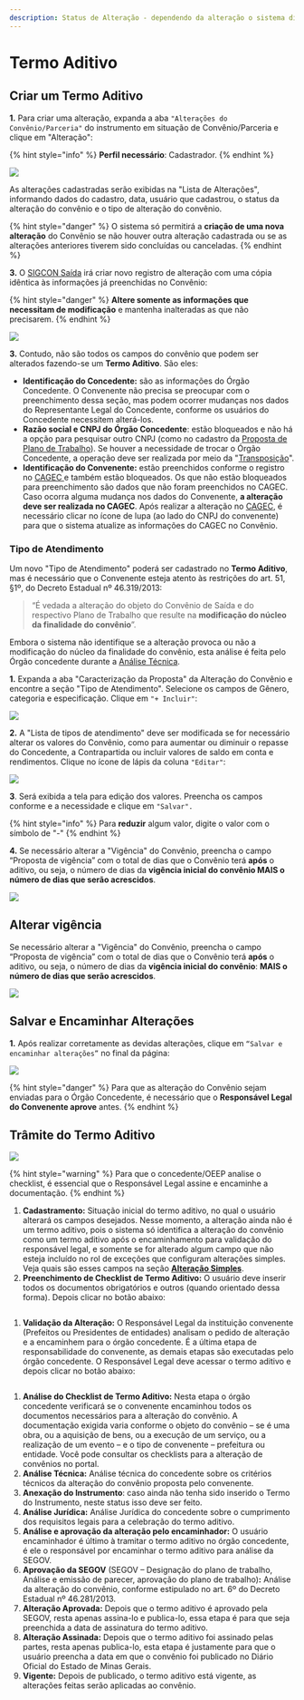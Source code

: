 ```yaml
---
description: Status de Alteração - dependendo da alteração o sistema dirá o que ela será
---
```


# Termo Aditivo

## Criar um Termo Aditivo

**1.** Para criar uma alteração, expanda a aba `"Alterações do Convênio/Parceria"` do instrumento em situação de Convênio/Parceria e clique em "Alteração":

{% hint style="info" %}
**Perfil necessário**: Cadastrador.
{% endhint %}

![](<../../../.gitbook/assets/image (534).png>)

As alterações cadastradas serão exibidas na "Lista de Alterações", informando dados do cadastro, data, usuário que cadastrou, o status da alteração do convênio e o tipo de alteração do convênio.&#x20;

{% hint style="danger" %}
O sistema só permitirá a **criação de uma nova alteração** do Convênio se não houver outra alteração cadastrada ou se as alterações anteriores tiverem sido concluídas ou canceladas.
{% endhint %}

**3.** O [SIGCON Saída](http://sigconsaida.mg.gov.br/) irá criar novo registro de alteração com uma cópia idêntica às informações já preenchidas no Convênio:

{% hint style="danger" %}
**Altere somente as informações que necessitam de modificação** e mantenha inalteradas as que não precisarem.
{% endhint %}

![](<../../../.gitbook/assets/image (517).png>)



**3.** Contudo, não são todos os campos do convênio que podem ser alterados fazendo-se um **Termo Aditivo**. São eles:

* **Identificação do Concedente:** são as informações do Órgão Concedente. O Convenente não precisa se preocupar com o preenchimento dessa seção, mas podem ocorrer mudanças nos dados do Representante Legal do Concedente, conforme os usuários do Concedente necessitem alterá-los.
* **Razão social e CNPJ do Órgão Concedente**: estão bloqueados e não há a opção para pesquisar outro CNPJ (como no cadastro da [Proposta de Plano de Trabalho](broken-reference)). Se houver a necessidade de trocar o Órgão Concedente, a operação deve ser realizada por meio da "[Transposição](adequacao/)".
* **Identificação do Convenente:** estão preenchidos conforme o registro no [CAGEC ](https://www.portalcagec.mg.gov.br/)e também estão bloqueados. Os que não estão bloqueados para preenchimento são dados que não foram preenchidos no CAGEC. Caso ocorra alguma mudança nos dados do Convenente, **a alteração deve ser realizada no CAGEC**. Após realizar a alteração no [CAGEC](https://www.portalcagec.mg.gov.br/), é necessário clicar no ícone de lupa (ao lado do CNPJ do convenente) para que o sistema atualize as informações do CAGEC no Convênio.

### Tipo de Atendimento

Um novo "Tipo de Atendimento" poderá ser cadastrado no **Termo Aditivo**, mas é necessário que o Convenente esteja atento às restrições do art. 51, §1º, do Decreto Estadual nº 46.319/2013:

> “É vedada a alteração do objeto do Convênio de Saída e do respectivo Plano de Trabalho que resulte na **modificação do núcleo da finalidade do convênio**”.

Embora o sistema não identifique se a alteração provoca ou não a modificação do núcleo da finalidade do convênio, esta análise é feita pelo Órgão concedente durante a [Análise Técnica](broken-reference).

**1.** Expanda a aba "Caracterização da Proposta" da Alteração do Convênio e encontre a seção "Tipo de Atendimento". Selecione os campos de Gênero, categoria e especificação. Clique em `"+ Incluir"`:

![](<../../../.gitbook/assets/image (510).png>)

**2.** A "Lista de tipos de atendimento" deve ser modificada se for necessário alterar os valores do Convênio, como para aumentar ou diminuir o repasse do Concedente, a Contrapartida ou incluir valores de saldo em conta e rendimentos. Clique no ícone de lápis da coluna `"Editar"`:

![](<../../../.gitbook/assets/image (549).png>)

**3**. Será exibida a tela para edição dos valores. Preencha os campos conforme e a necessidade e clique em `"Salvar".`

{% hint style="info" %}
Para **reduzir** algum valor, digite o valor com o símbolo de "-"
{% endhint %}

**4.** Se necessário alterar a "Vigência" do Convênio, preencha o campo “Proposta de vigência” com o total de dias que o Convênio terá **após** o aditivo, ou seja, o número de dias da **vigência inicial do convênio MAIS o número de dias que serão acrescidos**.&#x20;

![](<../../../.gitbook/assets/image (519).png>)

## **Alterar vigência**

Se necessário alterar a "Vigência" do Convênio, preencha o campo “Proposta de vigência” com o total de dias que o Convênio terá **após** o aditivo, ou seja, o número de dias da **vigência inicial do convênio**: **MAIS o número de dias que serão acrescidos**.&#x20;

![](<../../../.gitbook/assets/image (545).png>)

## **Salvar e Encaminhar Alterações**

**1.** Após realizar corretamente as devidas alterações, clique em `“Salvar e encaminhar alterações”` no final da página:

![](<../../../.gitbook/assets/image (522).png>)



{% hint style="danger" %}
Para que as alteração do Convênio sejam enviadas para o Órgão Concedente, é necessário que o **Responsável Legal do Convenente aprove** antes.
{% endhint %}

## Trâmite do Termo Aditivo

![](../../../.gitbook/assets/Imagem1.png)

{% hint style="warning" %}
Para que o concedente/OEEP analise o checklist, é essencial que o Responsável Legal assine e encaminhe a documentação.
{% endhint %}

1. **Cadastramento:** Situação inicial do termo aditivo, no qual o usuário alterará os campos desejados. Nesse momento, a alteração ainda não é um termo aditivo, pois o sistema só identifica a alteração do convênio como um termo aditivo após o encaminhamento para validação do responsável legal, e somente se for alterado algum campo que não esteja incluído no rol de exceções que configuram alterações simples. Veja quais são esses campos na seção [**Alteração Simples**](alteracao.md).
2. **Preenchimento de Checklist de Termo Aditivo:** O usuário deve inserir todos os documentos obrigatórios e outros (quando orientado dessa forma). Depois clicar no botão abaixo:

&#x20;<img src="../../../.gitbook/assets/image (257).png" alt="" data-size="original">

1. **Validação da Alteração:** O Responsável Legal da instituição convenente (Prefeitos ou Presidentes de entidades) analisam o pedido de alteração e a encaminhem para o órgão concedente. É a última etapa de responsabilidade do convenente, as demais etapas são executadas pelo órgão concedente. O Responsável Legal deve acessar o termo aditivo e depois clicar no botão abaixo:

<img src="../../../.gitbook/assets/image (261).png" alt="" data-size="original">

1. **Análise do Checklist de Termo Aditivo:** Nesta etapa o órgão concedente verificará se o convenente encaminhou todos os documentos necessários para a alteração do convênio. A documentação exigida varia conforme o objeto do convênio – se é uma obra, ou a aquisição de bens, ou a execução de um serviço, ou a realização de um evento – e o tipo de convenente – prefeitura ou entidade. Você pode consultar os checklists para a alteração de convênios no portal.&#x20;
2. **Análise Técnica:** Análise técnica do concedente sobre os critérios técnicos da alteração do convênio proposta pelo convenente.
3. **Anexação do Instrumento**: caso ainda não tenha sido inserido o Termo do Instrumento, neste status isso deve ser feito.
4. **Análise Jurídica:** Análise Jurídica do concedente sobre o cumprimento dos requisitos legais para a celebração do termo aditivo.
5. **Análise e aprovação da alteração pelo encaminhador:** O usuário encaminhador é último à tramitar o termo aditivo no órgão concedente, é ele o responsável por encaminhar o termo aditivo para análise da SEGOV.
6. **Aprovação da SEGOV** (SEGOV – Designação do plano de trabalho, Análise e emissão de parecer, aprovação do plano de trabalho)**:** Análise da alteração do convênio, conforme estipulado no art. 6º do Decreto Estadual nº 46.281/2013.
7. **Alteração Aprovada:** Depois que o termo aditivo é aprovado pela SEGOV, resta apenas assina-lo e publica-lo, essa etapa é para que seja preenchida a data de assinatura do termo aditivo.
8. **Alteração Assinada:** Depois que o termo aditivo foi assinado pelas partes, resta apenas publica-lo, esta etapa é justamente para que o usuário preencha a data em que o convênio foi publicado no Diário Oficial do Estado de Minas Gerais.&#x20;
9. **Vigente:** Depois de publicado, o termo aditivo está vigente, as alterações feitas serão aplicadas ao convênio.

